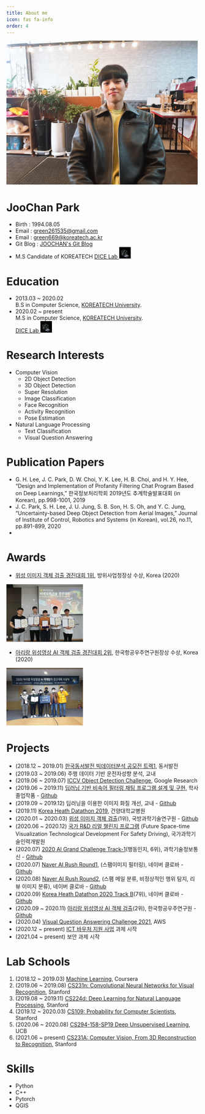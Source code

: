 ```yaml
---
title: About me
icon: fas fa-info
order: 4
---
```


<img src='\assets\img\my_img.jpg' width='500'>

# **JooChan Park**
- Birth : 1994.08.05
- Email : green261535@gmail.com
- Email : green669@koreatech.ac.kr
- Git Blog : [JOOCHAN's Git Blog](https://github.com/JOOCHANN/JOOCHANN.github.io/)
- M.S Candidate of KOREATECH [DICE Lab <img src='\assets\img\dicelab.png' width='30'> ](https://www.dicelab.kr/home/)   
  
# **Education**
- 2013.03 ~ 2020.02   
    B.S in Computer Science, [KOREATECH University](http://www.koreatech.ac.kr/kor/Main.do/).
- 2020.02 ~ present   
    M.S in Computer Science, [KOREATECH University](http://www.koreatech.ac.kr/kor/Main.do/).   
    [DICE Lab <img src='\assets\img\dicelab.png' width='30'> ](https://www.dicelab.kr/home/) 

# **Research Interests**
- Computer Vision
    - 2D Object Detection
    - 3D Object Detection
    - Super Resolution
    - Image Classification
    - Face Recognition
    - Activity Recognition
    - Pose Estimation
- Natural Language Processing
    - Text Classification
    - Visual Question Answering

# **Publication Papers**
- G. H. Lee, J. C. Park, D. W. Choi, Y. K. Lee, H. B. Choi, and H. Y. Hee, “Design and Implementation of Profanity Filtering Chat Program Based on Deep Learnings,” 한국정보처리학회 2019년도 추계학술발표대회 (in Korean), pp.998-1001, 2019
- J. C. Park, S. H. Lee, J. U. Jung, S. B. Son, H. S. Oh, and Y. C. Jung, “Uncertainty-based Deep Object Detection from Aerial Images,” Journal of Institute of Control, Robotics and Systems (in Korean), vol.26, no.11, pp.891-899, 2020
- 

# **Awards**
- [위성 이미지 객체 검출 경진대회 1위](https://dacon.io/competitions/official/235492/leaderboard), 방위사업청장상 수상, Korea (2020)

<img src='\assets\img\EO_challenge.jpg' width='200'>

- [아리랑 위성영상 AI 객체 검출 경진대회 2위](https://dacon.io/competitions/official/235644/leaderboard), 한국항공우주연구원장상 수상, Korea (2020)

<img src='\assets\img\arirang_challenge.jpg' width='200'>

# **Projects**
- (2018.12 ~ 2019.01) [한국동서발전 빅데이터분석 공모전 트랙1](https://ewp.co.kr/kor/main/main.asp), 동서발전
- (2019.03 ~ 2019.06) 주행 데이터 기반 운전자성향 분석, 교내
- (2019.06 ~ 2019.07) [ICCV Object Detection Challenge](https://www.kaggle.com/c/open-images-2019-object-detection), Google Research
- (2019.06 ~ 2019.11) [딥러닝 기반 비속어 필터링 채팅 프로그램 설계 및 구현](https://scienceon.kisti.re.kr/srch/selectPORSrchArticle.do?cn=NPAP13263940&dbt=NPAP), 학사졸업작품 - [Github](https://github.com/JOOCHANN/yedaum_project)
- (2019.09 ~ 2019.12) 딥러닝을 이용한 이미지 화질 개선, 교내 - [Github](https://github.com/JOOCHANN/SRGAN)
- (2019.11) [Korea Heath Datathon 2019](https://github.com/khd2019/khd2019), 건양대학교병원
- (2020.01 ~ 2020.03) [위성 이미지 객체 검출](https://dacon.io/competitions/official/235492/overview/description)(1위), 국방과학기술연구원 - [Github](https://github.com/JOOCHANN/2020-Dacon-aerial-object-detection)
- (2020.06 ~ 2020.12) [국가 R&D 리얼 챌린지 프로그램](https://www.kird.re.kr/portal/communication/noticeViewAction.do?pageTitle=07&pageSubTitle=0201&buSeqNo=9894) (Future Space-time Visualization Technological Development For Safety Driving), 국가과학기술인력개발원
- (2020.07) [2020 AI Grand Challenge Track-1](https://aihub.or.kr/problem_contest/5063)(행동인지, 6위), 과학기술정보통신 - [Github](https://github.com/JOOCHANN/2020-AI-Grand-Challenge-Track1)
- (2020.07) [Naver AI Rush Round1](https://campaign.naver.com/airush/), (스팸이미지 필터링), 네이버 클로바 - [Github](https://github.com/JOOCHANN/2020-NAVER-AI-RUSH-Round1)
- (2020.08) [Naver AI Rush Round2](https://campaign.naver.com/airush/), (스팸 메일 분류, 비정상적인 행위 탐지, 리뷰 이미지 분류), 네이버 클로바 - [Github](https://github.com/JOOCHANN/2020-NAVER-AI-RUSH-Round2)
- (2020.09) [Korea Heath Datathon 2020 Track B](https://github.com/Korea-Health-Datathon/KHD2020)(7위), 네이버 클로바 - [Github](https://github.com/JOOCHANN/2020-Korea-Health-Datathon)
- (2020.09 ~ 2020.11) [아리랑 위성영상 AI 객체 검출](https://dacon.io/competitions/official/235644/overview/description)(2위), 한국항공우주연구원 - [Github](https://github.com/JOOCHANN/2020-Dacon-aerial-object-detection-KARI-)
- (2020.04) [Visual Question Answering Challenge 2021](https://visualqa.org/challenge.html), AWS
- (2020.12 ~ present) [ICT 바우처 지원 사업](https://ezone.iitp.kr/common/anno/02/form.tab?PMS_TSK_PBNC_ID=PBD201900000106#ezone) 과제 시작
- (2021.04 ~ present) 보안 과제 시작

# **Lab Schools**
1.  (2018.12 ~ 2019.03) [Machine Learning](https://www.coursera.org/learn/machine-learning), Coursera
2.  (2019.06 ~ 2019.08) [CS231n: Convolutional Neural Networks for Visual Recognition](http://cs231n.stanford.edu/), Stanford
3.  (2019.08 ~ 2019.11) [CS224d: Deep Learning for Natural Language Processing](http://cs224d.stanford.edu/), Stanford
4.  (2019.12 ~ 2020.03) [CS109: Probability for Computer Scientists](https://web.stanford.edu/class/archive/cs/cs109/cs109.1196/schedule.html), Stanford
5.  (2020.06 ~ 2020.08) [CS294-158-SP19 Deep Unsupervised Learning](https://sites.google.com/view/berkeley-cs294-158-sp19/home), UCB
6.  (2021.06 ~ present) [CS231A: Computer Vision, From 3D Reconstruction to Recognition](http://web.stanford.edu/class/cs231a/syllabus.html), Stanford

# **Skills**
- Python
- C++
- Pytorch
- QGIS
